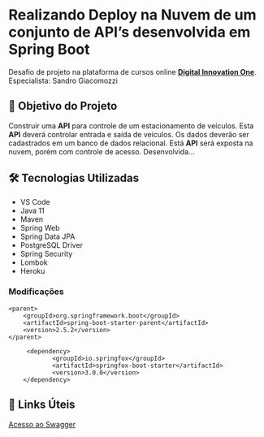 # Realizando Deploy na Nuvem de um conjunto de API’s desenvolvida em Spring Boot 
Desafio de projeto na plataforma de cursos online <a href="https://dio.me/"><strong> Digital Innovation One</strong></a>.<br>
Especialista: Sandro Giacomozzi

## 🎯 Objetivo do Projeto
<p>Construir uma <strong>API</strong> para controle de um estacionamento de veículos. Esta <strong>API</strong> deverá controlar entrada e saída de veículos. 
Os dados deverão ser cadastrados em um banco de dados relacional.
Está <strong>API</strong> será exposta na nuvem, porém com controle de acesso. 
Desenvolvida...</p>


## 🛠 Tecnologias Utilizadas


- VS Code
- Java 11
- Maven
- Spring Web
- Spring Data JPA
- PostgreSQL Driver
- Spring Security 
- Lombok
- Heroku


### Modificações 


	<parent>
		<groupId>org.springframework.boot</groupId>
		<artifactId>spring-boot-starter-parent</artifactId> 
		<version>2.5.2</version>
	</parent>

  <!-- https://mvnrepository.com/artifact/io.springfox/springfox-boot-starter  para fazer o swagger funcionar -->
		 <dependency>
				<groupId>io.springfox</groupId>
				<artifactId>springfox-boot-starter</artifactId>
				<version>3.0.0</version>
		</dependency> 


## 🔗 Links Úteis
[Acesso ao Swagger](http://localhost:8080/swagger-ui/index.html)





